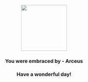 <p align="center">
    <img src="https://raw.githubusercontent.com/PokeAPI/sprites/master/sprites/pokemon/493.png" width="150" height="150">
</p>
<h3 align="center">You were embraced by - <b>Arceus</b></h3>
<h3 align="center">Have a wonderful day!</h3>
